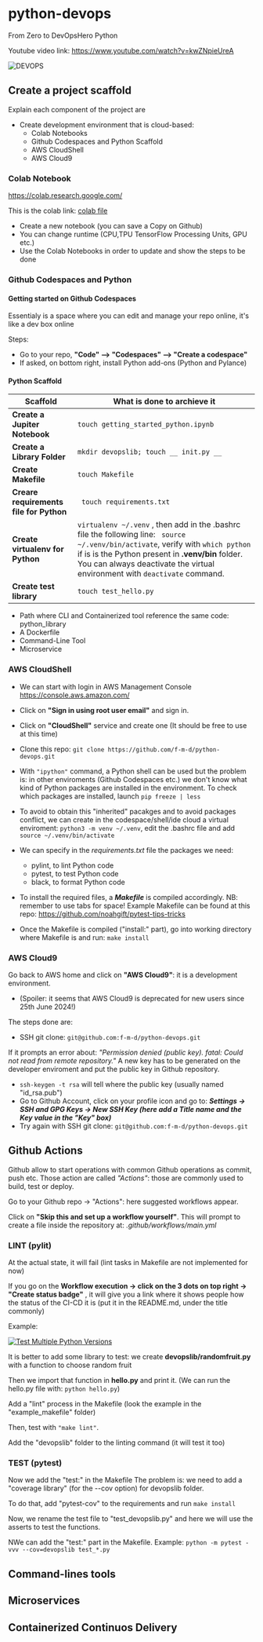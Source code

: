 # python-devops
From Zero to DevOpsHero Python

Youtube video link: https://www.youtube.com/watch?v=kwZNpieUreA

![DEVOPS](https://github.com/f-m-d/python-devops/assets/30870154/13d6a73e-c73f-4b71-afe1-3a3c084dc9db)



## Create a project scaffold
Explain each component of the project are
* Create development environment that is cloud-based:
  * Colab Notebooks
  * Github Codespaces and Python Scaffold
  * AWS CloudShell
  * AWS Cloud9 

### Colab Notebook 
https://colab.research.google.com/

This is the colab link: [colab file](https://github.com/f-m-d/python-devops/blob/main/getting_started_python.ipynb)
* Create a new notebook (you can save a Copy on Github)
* You can change runtime (CPU,TPU TensorFlow Processing Units, GPU etc.)
* Use the Colab Notebooks in order to update and show the steps to be done

### Github Codespaces and Python

#### Getting started on Github Codespaces
Essentialy is a space where you can edit and manage your repo online, it's like a dev box online

Steps:
* Go to your repo, **"Code" --> "Codespaces" --> "Create a codespace"**
* If asked, on bottom right, install Python add-ons (Python and Pylance)

#### Python Scaffold

|Scaffold|What is done to archieve it|
| ----------- | ----------- |
| **Create a Jupiter Notebook** | ```touch getting_started_python.ipynb```|
| **Create a Library Folder** | ```mkdir devopslib; touch __ init.py __ ```|
| **Create Makefile** | ```touch Makefile``` |
| **Creare requirements file for Python** | ``` touch requirements.txt``` |
| **Create virtualenv for Python** | ```virtualenv ~/.venv``` , then add in the .bashrc file the following line: ``` source ~/.venv/bin/activate```, verify with ```which python``` if is is the Python present in **.venv/bin** folder. You can always deactivate the virtual environment with ```deactivate``` command.
| **Create test library** | ```touch test_hello.py``` |


* Path where CLI and Containerized tool reference the same code: python_library
* A Dockerfile
* Command-Line Tool
* Microservice






### AWS CloudShell
* We can start with login in AWS Management Console
https://console.aws.amazon.com/

* Click on **"Sign in using root user email"** and sign in.

* Click on **"CloudShell"** service and create one
(It should be free to use at this time)

* Clone this repo: ```git clone https://github.com/f-m-d/python-devops.git```

* With ```"ipython"``` command, a Python shell can be used but the problem is: in other enviroments (Github Codespaces etc.) we don't know what kind of Python packages are installed in the environment.
To check which packages are installed, launch ```pip freeze | less```

* To avoid to obtain this "inherited" pacakges and to avoid packages conflict, we can create in the codespace/shell/ide cloud a virtual enviroment: ```python3 -m venv ~/.venv```, edit the .bashrc file and add ```source ~/.venv/bin/activate```

* We can specify in the *requirements.txt* file the packages we need:
  * pylint, to lint Python code
  * pytest, to test Python code
  * black, to format Python code

* To install the required files, a ***Makefile*** is compiled accordingly.
NB: remember to use tabs for space!
Example Makefile can be found at this repo:
https://github.com/noahgift/pytest-tips-tricks

* Once the Makefile is compiled ("install:" part), go into working directory where Makefile is and run: ```make install```

### AWS Cloud9
Go back to AWS home and click on **"AWS Cloud9"**: it is a development environment.
  * (Spoiler: it seems that AWS Cloud9 is deprecated for new users since 25th June 2024!)

The steps done are:
  * SSH git clone: ```git@github.com:f-m-d/python-devops.git```

  If it prompts an error about: *"Permission denied (public key). fatal: Could not read from remote repository."* A new key has to be generated on the developer enviroment and put the public key in Github repository.
  * ```ssh-keygen -t rsa``` will tell where the public key (usually named "id_rsa.pub")
  * Go to Github Account, click on your profile icon and go to: ***Settings -> SSH and GPG Keys -> New SSH Key (here add a Title name and the Key value in the "Key" box)*** 
  * Try again  with SSH git clone: ```git@github.com:f-m-d/python-devops.git```



## Github Actions
Github allow to start operations with common Github operations as commit, push etc.
Those action are called *"Actions"*: those are commonly used to build, test or deploy.

Go to your Github repo -> "Actions":
here suggested workflows appear.

Click on **"Skip this and set up a workflow yourself"**.
This will prompt to create a file inside the repository at: *.github/workflows/main.yml*


### LINT (pylit)
At the actual state, it will fail (lint tasks in Makefile are not implemented for now)

If you go on the **Workflow execution -> click on the 3 dots on top right -> "Create status badge"** , it will give you a link where it shows people how the status of the CI-CD it is (put it in the README.md, under the title commonly)

Example:

[![Test Multiple Python Versions](https://github.com/f-m-d/python-devops/actions/workflows/main.yml/badge.svg)](https://github.com/f-m-d/python-devops/actions/workflows/main.yml)

It is better to add some library to test: we create **devopslib/randomfruit.py** with a function to choose random fruit

Then we import that function in **hello.py** and print it.
(We can run the hello.py file with: ```python hello.py```)

Add a "lint" process in the Makefile (look the example in the "example_makefile" folder)

Then, test with ```"make lint"```.

Add the "devopslib" folder to the linting command (it will test it too)


### TEST (pytest)

Now we add the "test:" in the Makefile
The problem is: we need to add a "coverage library" (for the --cov option) for devopslib folder.

To do that, add "pytest-cov" to the requirements and run ```make install```

Now, we rename the test file to "test_devopslib.py" and here we will use the asserts to test the functions.

NWe can add the "test:" part in the Makefile.
Example: ```python -m pytest -vvv --cov=devopslib test_*.py```
## Command-lines tools



## Microservices


## Containerized Continuos Delivery
